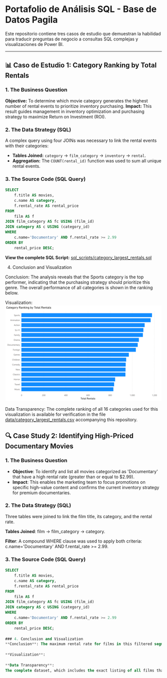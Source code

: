 # Portafolio de Análisis SQL - Base de Datos Pagila

Este repositorio contiene tres casos de estudio que demuestran la habilidad para traducir preguntas de negocio a consultas SQL complejas y visualizaciones de Power BI.

---

## 📊 Caso de Estudio 1: Category Ranking by Total Rentals

### 1. The Business Question
**Objective:** To determine which movie category generates the highest number of rental events to prioritize inventory purchasing.
**Impact:** This result guides management in inventory optimization and purchasing strategy to maximize Return on Investment (ROI).

### 2. The Data Strategy (SQL)
A complex query using four JOINs was necessary to link the rental events with their categories:
* **Tables Joined:** `category` → `film_category` → `inventory` → `rental`.
* **Aggregation:** The `COUNT(rental_id)` function was used to sum all unique rental events.

### 3. The Source Code (SQL Query)
```sql
SELECT
    f.title AS movies,
    c.name AS category,
    f.rental_rate AS rental_price
FROM
    film AS f
JOIN film_category AS fc USING (film_id)
JOIN category AS c USING (category_id)
WHERE
    c.name='Documentary' AND f.rental_rate >= 2.99
ORDER BY
    rental_price DESC;
```
**View the complete SQL Script:** [sql_scripts/category_largest_rentals.sql](./sql_scripts/category_largest_rentals.sql)

4. Conclusion and Visualization

Conclusion:
The analysis reveals that the Sports category is the top performer, indicating that the purchasing strategy should prioritize this genre. The overall performance of all categories is shown in the ranking below.

Visualization:
![Category Ranking Bar Chart](visualizations/category_largest_rentals.png) 

Data Transparency:
The complete ranking of all 16 categories used for this visualization is available for verification in the file [data/category_largest_rentals.csv](./data/category_largest_rentals.csv) accompanying this repository.

## 🔍 Case Study 2: Identifying High-Priced Documentary Movies

### 1. The Business Question
* **Objective**: To identify and list all movies categorized as 'Documentary' that have a high rental rate (greater than or equal to $2.99).
* **Impact**: This enables the marketing team to focus promotions on specific high-value content and confirms the current inventory strategy for premium documentaries.

### 2. The Data Strategy (SQL)
Three tables were joined to link the film title, its category, and the rental rate.

**Tables Joined**: film → film_category → category.

**Filter**: A compound WHERE clause was used to apply both criteria: c.name='Documentary' AND f.rental_rate >= 2.99.

### 3. The Source Code (SQL Query)
```sql
SELECT
    f.title AS movies,
    c.name AS category,
    f.rental_rate AS rental_price
FROM
    film AS f
JOIN film_category AS fc USING (film_id)
JOIN category AS c USING (category_id)
WHERE
    c.name='Documentary' AND f.rental_rate >= 2.99
ORDER BY
    rental_price DESC;

### 4. Conclusion and Visualization
**Conclusion**: The maximum rental rate for films in this filtered segment is $4.99. The visual confirms the precise list of high-value titles and highlights the uniformity of pricing within this category.

**Visualization**:

**Data Transparency**:
The complete dataset, which includes the exact listing of all films that meet the criteria, is available for verification in the file data/movies_documentary_filter.csv accompanying this repository.
